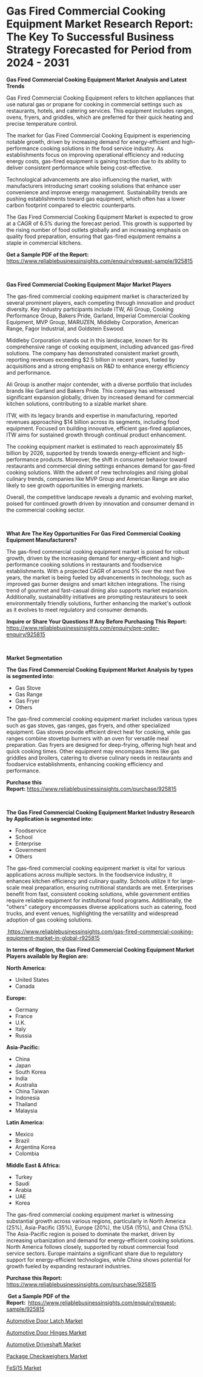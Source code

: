 <p><h1>Gas Fired Commercial Cooking Equipment Market Research Report: The Key To Successful Business Strategy Forecasted for Period from 2024 - 2031</h1></p><p><strong>Gas Fired Commercial Cooking Equipment Market Analysis and Latest Trends</strong></p>
<p><p>Gas Fired Commercial Cooking Equipment refers to kitchen appliances that use natural gas or propane for cooking in commercial settings such as restaurants, hotels, and catering services. This equipment includes ranges, ovens, fryers, and griddles, which are preferred for their quick heating and precise temperature control. </p><p>The market for Gas Fired Commercial Cooking Equipment is experiencing notable growth, driven by increasing demand for energy-efficient and high-performance cooking solutions in the food service industry. As establishments focus on improving operational efficiency and reducing energy costs, gas-fired equipment is gaining traction due to its ability to deliver consistent performance while being cost-effective.</p><p>Technological advancements are also influencing the market, with manufacturers introducing smart cooking solutions that enhance user convenience and improve energy management. Sustainability trends are pushing establishments toward gas equipment, which often has a lower carbon footprint compared to electric counterparts.</p><p>The Gas Fired Commercial Cooking Equipment Market is expected to grow at a CAGR of 6.5% during the forecast period. This growth is supported by the rising number of food outlets globally and an increasing emphasis on quality food preparation, ensuring that gas-fired equipment remains a staple in commercial kitchens.</p></p>
<p><strong>Get a Sample PDF of the Report:&nbsp;</strong> <a href="https://www.reliablebusinessinsights.com/enquiry/request-sample/925815?utm_campaign=60&utm_medium=2&utm_source=Github&utm_content=ia&utm_term=12122024&utm_id=gas-fired-commercial-cooking-equipment">https://www.reliablebusinessinsights.com/enquiry/request-sample/925815</a></p>
<p>&nbsp;</p>
<p><strong>Gas Fired Commercial Cooking Equipment Major Market Players</strong></p>
<p><p>The gas-fired commercial cooking equipment market is characterized by several prominent players, each competing through innovation and product diversity. Key industry participants include ITW, Ali Group, Cooking Performance Group, Bakers Pride, Garland, Imperial Commercial Cooking Equipment, MVP Group, MARUZEN, Middleby Corporation, American Range, Fagor Industrial, and Goldstein Eswood.</p><p>Middleby Corporation stands out in this landscape, known for its comprehensive range of cooking equipment, including advanced gas-fired solutions. The company has demonstrated consistent market growth, reporting revenues exceeding $2.5 billion in recent years, fueled by acquisitions and a strong emphasis on R&D to enhance energy efficiency and performance.</p><p>Ali Group is another major contender, with a diverse portfolio that includes brands like Garland and Bakers Pride. This company has witnessed significant expansion globally, driven by increased demand for commercial kitchen solutions, contributing to a sizable market share.</p><p>ITW, with its legacy brands and expertise in manufacturing, reported revenues approaching $14 billion across its segments, including food equipment. Focused on building innovative, efficient gas-fired appliances, ITW aims for sustained growth through continual product enhancement.</p><p>The cooking equipment market is estimated to reach approximately $5 billion by 2026, supported by trends towards energy-efficient and high-performance products. Moreover, the shift in consumer behavior toward restaurants and commercial dining settings enhances demand for gas-fired cooking solutions. With the advent of new technologies and rising global culinary trends, companies like MVP Group and American Range are also likely to see growth opportunities in emerging markets.</p><p>Overall, the competitive landscape reveals a dynamic and evolving market, poised for continued growth driven by innovation and consumer demand in the commercial cooking sector.</p></p>
<p>&nbsp;</p>
<p><strong>What Are The Key Opportunities For Gas Fired Commercial Cooking Equipment Manufacturers?</strong></p>
<p><p>The gas-fired commercial cooking equipment market is poised for robust growth, driven by the increasing demand for energy-efficient and high-performance cooking solutions in restaurants and foodservice establishments. With a projected CAGR of around 5% over the next five years, the market is being fueled by advancements in technology, such as improved gas burner designs and smart kitchen integrations. The rising trend of gourmet and fast-casual dining also supports market expansion. Additionally, sustainability initiatives are prompting restaurateurs to seek environmentally friendly solutions, further enhancing the market's outlook as it evolves to meet regulatory and consumer demands.</p></p>
<p><strong>Inquire or Share Your Questions If Any Before Purchasing This Report:</strong> <a href="https://www.reliablebusinessinsights.com/enquiry/pre-order-enquiry/925815?utm_campaign=60&utm_medium=2&utm_source=Github&utm_content=ia&utm_term=12122024&utm_id=gas-fired-commercial-cooking-equipment">https://www.reliablebusinessinsights.com/enquiry/pre-order-enquiry/925815</a></p>
<p>&nbsp;</p>
<p><strong>Market Segmentation</strong></p>
<p><strong>The Gas Fired Commercial Cooking Equipment Market Analysis by types is segmented into:</strong></p>
<p><ul><li>Gas Stove</li><li>Gas Range</li><li>Gas Fryer</li><li>Others</li></ul></p>
<p><p>The gas-fired commercial cooking equipment market includes various types such as gas stoves, gas ranges, gas fryers, and other specialized equipment. Gas stoves provide efficient direct heat for cooking, while gas ranges combine stovetop burners with an oven for versatile meal preparation. Gas fryers are designed for deep-frying, offering high heat and quick cooking times. Other equipment may encompass items like gas griddles and broilers, catering to diverse culinary needs in restaurants and foodservice establishments, enhancing cooking efficiency and performance.</p></p>
<p><strong>Purchase this Report:&nbsp;</strong><a href="https://www.reliablebusinessinsights.com/purchase/925815?utm_campaign=60&utm_medium=2&utm_source=Github&utm_content=ia&utm_term=12122024&utm_id=gas-fired-commercial-cooking-equipment">https://www.reliablebusinessinsights.com/purchase/925815</a></p>
<p>&nbsp;</p>
<p><strong>The Gas Fired Commercial Cooking Equipment Market Industry Research by Application is segmented into:</strong></p>
<p><ul><li>Foodservice</li><li>School</li><li>Enterprise</li><li>Government</li><li>Others</li></ul></p>
<p><p>The gas-fired commercial cooking equipment market is vital for various applications across multiple sectors. In the foodservice industry, it enhances kitchen efficiency and culinary quality. Schools utilize it for large-scale meal preparation, ensuring nutritional standards are met. Enterprises benefit from fast, consistent cooking solutions, while government entities require reliable equipment for institutional food programs. Additionally, the "others" category encompasses diverse applications such as catering, food trucks, and event venues, highlighting the versatility and widespread adoption of gas cooking solutions.</p></p>
<p><a href="https://www.reliablebusinessinsights.com/gas-fired-commercial-cooking-equipment-market-in-global-r925815?utm_campaign=60&utm_medium=2&utm_source=Github&utm_content=ia&utm_term=12122024&utm_id=gas-fired-commercial-cooking-equipment">&nbsp;https://www.reliablebusinessinsights.com/gas-fired-commercial-cooking-equipment-market-in-global-r925815</a></p>
<p><strong>In terms of Region, the Gas Fired Commercial Cooking Equipment Market Players available by Region are:</strong></p>
<p>
    <p> <strong> North America: </strong>
        <ul>
            <li>United States</li>
            <li>Canada</li>
        </ul>
        </p> 
    <p> <strong> Europe: </strong>
        <ul>
            <li>Germany</li>
            <li>France</li>
            <li>U.K.</li>
            <li>Italy</li>
            <li>Russia</li>
        </ul>
        </p> 
    <p> <strong> Asia-Pacific: </strong>
        <ul>
            <li>China</li>
            <li>Japan</li>
            <li>South Korea</li>
            <li>India</li>
            <li>Australia</li>
            <li>China Taiwan</li>
            <li>Indonesia</li>
            <li>Thailand</li>
            <li>Malaysia</li>
        </ul>
        </p> 
    <p> <strong> Latin America: </strong>
        <ul>
            <li>Mexico</li>
            <li>Brazil</li>
            <li>Argentina Korea</li>
            <li>Colombia</li>
        </ul>
        </p> 
    <p> <strong> Middle East & Africa: </strong>
        <ul>
            <li>Turkey</li>
            <li>Saudi</li>
            <li>Arabia</li>
            <li>UAE</li>
            <li>Korea</li>
        </ul>
    </p>
    </p>
<p><p>The gas-fired commercial cooking equipment market is witnessing substantial growth across various regions, particularly in North America (25%), Asia-Pacific (35%), Europe (20%), the USA (15%), and China (5%). The Asia-Pacific region is poised to dominate the market, driven by increasing urbanization and demand for energy-efficient cooking solutions. North America follows closely, supported by robust commercial food service sectors. Europe maintains a significant share due to regulatory support for energy-efficient technologies, while China shows potential for growth fueled by expanding restaurant industries.</p></p>
<p><strong>Purchase this Report: </strong><a href="https://www.reliablebusinessinsights.com/purchase/925815?utm_campaign=60&utm_medium=2&utm_source=Github&utm_content=ia&utm_term=12122024&utm_id=gas-fired-commercial-cooking-equipment">https://www.reliablebusinessinsights.com/purchase/925815</a></p>
<p>&nbsp;<strong>Get a Sample PDF of the Report:&nbsp;&nbsp;</strong><a href="https://www.reliablebusinessinsights.com/enquiry/request-sample/925815?utm_campaign=60&utm_medium=2&utm_source=Github&utm_content=ia&utm_term=12122024&utm_id=gas-fired-commercial-cooking-equipment">https://www.reliablebusinessinsights.com/enquiry/request-sample/925815</a></p>
<p><strong></strong></p>
<p><p><a href="https://www.linkedin.com/pulse/automotive-door-latch-market-characterized-rapid-growth-projected-kndwc?utm_campaign=60&utm_medium=2&utm_source=Github&utm_content=ia&utm_term=12122024&utm_id=gas-fired-commercial-cooking-equipment">Automotive Door Latch Market</a></p><p><a href="https://www.linkedin.com/pulse/technological-insights-growth-trends-automotive-door-hinges-market-ddn4c?utm_campaign=60&utm_medium=2&utm_source=Github&utm_content=ia&utm_term=12122024&utm_id=gas-fired-commercial-cooking-equipment">Automotive Door Hinges Market</a></p><p><a href="https://www.linkedin.com/pulse/global-automotive-driveshaft-market-analysis-report-encompassing-9ijhc?utm_campaign=60&utm_medium=2&utm_source=Github&utm_content=ia&utm_term=12122024&utm_id=gas-fired-commercial-cooking-equipment">Automotive Driveshaft Market</a></p><p><a href="https://github.com/gullattedenna/Market-Research-Report-List-1/blob/main/package-checkweighers-market.md?utm_campaign=60&utm_medium=2&utm_source=Github&utm_content=ia&utm_term=12122024&utm_id=gas-fired-commercial-cooking-equipment">Package Checkweighers Market</a></p><p><a href="https://github.com/AshrafKhan865/Market-Research-Report-List-1/blob/main/fesi15-market.md?utm_campaign=60&utm_medium=2&utm_source=Github&utm_content=ia&utm_term=12122024&utm_id=gas-fired-commercial-cooking-equipment">FeSi15 Market</a></p></p>